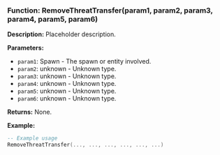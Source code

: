 ### Function: RemoveThreatTransfer(param1, param2, param3, param4, param5, param6)

**Description:**
Placeholder description.

**Parameters:**
- `param1`: Spawn - The spawn or entity involved.
- `param2`: unknown - Unknown type.
- `param3`: unknown - Unknown type.
- `param4`: unknown - Unknown type.
- `param5`: unknown - Unknown type.
- `param6`: unknown - Unknown type.

**Returns:** None.

**Example:**

```lua
-- Example usage
RemoveThreatTransfer(..., ..., ..., ..., ..., ...)
```
